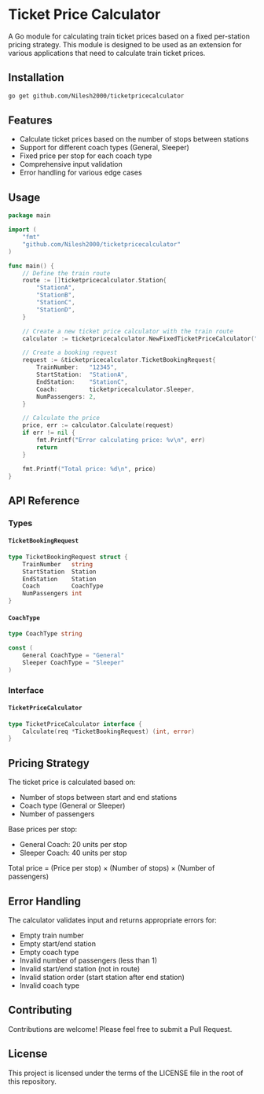 # Ticket Price Calculator

A Go module for calculating train ticket prices based on a fixed per-station pricing strategy. This module is designed to be used as an extension for various applications that need to calculate train ticket prices.

## Installation

```bash
go get github.com/Nilesh2000/ticketpricecalculator
```

## Features

- Calculate ticket prices based on the number of stops between stations
- Support for different coach types (General, Sleeper)
- Fixed price per stop for each coach type
- Comprehensive input validation
- Error handling for various edge cases

## Usage

```go
package main

import (
    "fmt"
    "github.com/Nilesh2000/ticketpricecalculator"
)

func main() {
    // Define the train route
    route := []ticketpricecalculator.Station{
        "StationA",
        "StationB",
        "StationC",
        "StationD",
    }

    // Create a new ticket price calculator with the train route
    calculator := ticketpricecalculator.NewFixedTicketPriceCalculator("12345", route)

    // Create a booking request
    request := &ticketpricecalculator.TicketBookingRequest{
        TrainNumber:   "12345",
        StartStation:  "StationA",
        EndStation:    "StationC",
        Coach:         ticketpricecalculator.Sleeper,
        NumPassengers: 2,
    }

    // Calculate the price
    price, err := calculator.Calculate(request)
    if err != nil {
        fmt.Printf("Error calculating price: %v\n", err)
        return
    }

    fmt.Printf("Total price: %d\n", price)
}
```

## API Reference

### Types

#### `TicketBookingRequest`

```go
type TicketBookingRequest struct {
    TrainNumber   string
    StartStation  Station
    EndStation    Station
    Coach         CoachType
    NumPassengers int
}
```

#### `CoachType`

```go
type CoachType string

const (
    General CoachType = "General"
    Sleeper CoachType = "Sleeper"
)
```

### Interface

#### `TicketPriceCalculator`

```go
type TicketPriceCalculator interface {
    Calculate(req *TicketBookingRequest) (int, error)
}
```

## Pricing Strategy

The ticket price is calculated based on:
- Number of stops between start and end stations
- Coach type (General or Sleeper)
- Number of passengers

Base prices per stop:
- General Coach: 20 units per stop
- Sleeper Coach: 40 units per stop

Total price = (Price per stop) × (Number of stops) × (Number of passengers)

## Error Handling

The calculator validates input and returns appropriate errors for:
- Empty train number
- Empty start/end station
- Empty coach type
- Invalid number of passengers (less than 1)
- Invalid start/end station (not in route)
- Invalid station order (start station after end station)
- Invalid coach type

## Contributing

Contributions are welcome! Please feel free to submit a Pull Request.

## License

This project is licensed under the terms of the LICENSE file in the root of this repository.

